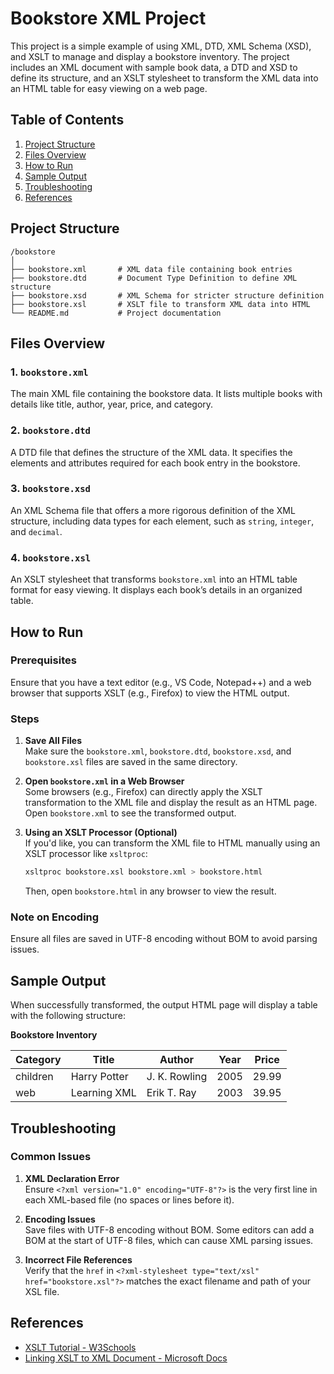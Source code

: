 # Bookstore XML Project

This project is a simple example of using XML, DTD, XML Schema (XSD), and XSLT to manage and display a bookstore inventory. The project includes an XML document with sample book data, a DTD and XSD to define its structure, and an XSLT stylesheet to transform the XML data into an HTML table for easy viewing on a web page.

## Table of Contents

1. [Project Structure](#project-structure)
2. [Files Overview](#files-overview)
3. [How to Run](#how-to-run)
4. [Sample Output](#sample-output)
5. [Troubleshooting](#troubleshooting)
6. [References](#references)

## Project Structure

```
/bookstore
│
├── bookstore.xml       # XML data file containing book entries
├── bookstore.dtd       # Document Type Definition to define XML structure
├── bookstore.xsd       # XML Schema for stricter structure definition
├── bookstore.xsl       # XSLT file to transform XML data into HTML
└── README.md           # Project documentation
```

## Files Overview

### 1. `bookstore.xml`
The main XML file containing the bookstore data. It lists multiple books with details like title, author, year, price, and category.

### 2. `bookstore.dtd`
A DTD file that defines the structure of the XML data. It specifies the elements and attributes required for each book entry in the bookstore.

### 3. `bookstore.xsd`
An XML Schema file that offers a more rigorous definition of the XML structure, including data types for each element, such as `string`, `integer`, and `decimal`.

### 4. `bookstore.xsl`
An XSLT stylesheet that transforms `bookstore.xml` into an HTML table format for easy viewing. It displays each book’s details in an organized table.

## How to Run

### Prerequisites
Ensure that you have a text editor (e.g., VS Code, Notepad++) and a web browser that supports XSLT (e.g., Firefox) to view the HTML output.

### Steps

1. **Save All Files**  
   Make sure the `bookstore.xml`, `bookstore.dtd`, `bookstore.xsd`, and `bookstore.xsl` files are saved in the same directory.

2. **Open `bookstore.xml` in a Web Browser**  
   Some browsers (e.g., Firefox) can directly apply the XSLT transformation to the XML file and display the result as an HTML page. Open `bookstore.xml` to see the transformed output.

3. **Using an XSLT Processor (Optional)**  
   If you'd like, you can transform the XML file to HTML manually using an XSLT processor like `xsltproc`:
   
   ```bash
   xsltproc bookstore.xsl bookstore.xml > bookstore.html
   ```

   Then, open `bookstore.html` in any browser to view the result.

### Note on Encoding
Ensure all files are saved in UTF-8 encoding without BOM to avoid parsing issues.

## Sample Output

When successfully transformed, the output HTML page will display a table with the following structure:

**Bookstore Inventory**

| Category   | Title         | Author         | Year | Price  |
|------------|---------------|----------------|------|--------|
| children   | Harry Potter  | J. K. Rowling  | 2005 | 29.99  |
| web        | Learning XML  | Erik T. Ray    | 2003 | 39.95  |

## Troubleshooting

### Common Issues

1. **XML Declaration Error**  
   Ensure `<?xml version="1.0" encoding="UTF-8"?>` is the very first line in each XML-based file (no spaces or lines before it).

2. **Encoding Issues**  
   Save files with UTF-8 encoding without BOM. Some editors can add a BOM at the start of UTF-8 files, which can cause XML parsing issues.

3. **Incorrect File References**  
   Verify that the `href` in `<?xml-stylesheet type="text/xsl" href="bookstore.xsl"?>` matches the exact filename and path of your XSL file.

## References

- [XSLT Tutorial - W3Schools](https://www.w3schools.com/xml/xsl_intro.asp)
- [Linking XSLT to XML Document - Microsoft Docs](https://learn.microsoft.com/en-us/previous-versions/windows/desktop/ms757904(v=vs.85))
